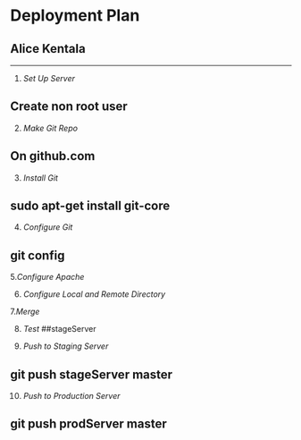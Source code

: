 # Deployment Plan
## Alice Kentala
---
1. *Set Up Server*
  ## Create non root user

2. *Make Git Repo*
  ## On github.com

3. *Install Git*
  ## sudo apt-get install git-core

4. *Configure Git*
  ## git config

5.*Configure Apache*

6. *Configure Local and Remote Directory*

7.*Merge*

8. *Test*
  ##stageServer

9. *Push to Staging Server*
  ## git push stageServer master

10. *Push to Production Server*
  ## git push prodServer master
